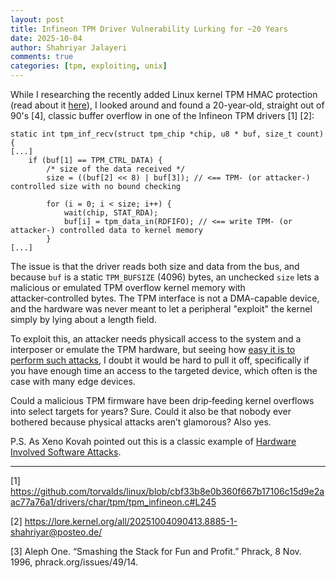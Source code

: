 ```yaml
---
layout: post
title: Infineon TPM Driver Vulnerability Lurking for ~20 Years
date: 2025-10-04
author: Shahriyar Jalayeri
comments: true
categories: [tpm, exploiting, unix]
---
```


While I researching the recently added Linux kernel TPM HMAC protection (read about it [here](https://defense.sh/tpm/2025/09/10/dtpm-is-dead.html)), I looked around and found a 20-year‑old, straight out of 90's [4], classic buffer overflow in one of the Infineon TPM drivers [1] [2]:

```
static int tpm_inf_recv(struct tpm_chip *chip, u8 * buf, size_t count)
{
[...]
	if (buf[1] == TPM_CTRL_DATA) {
		/* size of the data received */
		size = ((buf[2] << 8) | buf[3]); // <== TPM‑ (or attacker-) controlled size with no bound checking

		for (i = 0; i < size; i++) {
			wait(chip, STAT_RDA);
			buf[i] = tpm_data_in(RDFIFO); // <== write TPM‑ (or attacker-) controlled data to kernel memory
		}
[...]
```

The issue is that the driver reads both size and data from the bus, and because `buf` is a static `TPM_BUFSIZE` (4096) bytes, an unchecked `size` lets a malicious or emulated TPM overflow kernel memory with attacker‑controlled bytes. The TPM interface is not a DMA-capable device, and the hardware was never meant to let a peripheral "exploit" the kernel simply by lying about a length field.

To exploit this, an attacker needs physicall access to the system and a interposer or emulate the TPM hardware, but seeing how [easy it is to perform such attacks](http://www.youtube.com/watch?v=wTl4vEednkQ), I doubt it would be hard to pull it off, specifically if you have enough time an access to the targeted device, which often is the case with many edge devices.

Could a malicious TPM firmware have been drip‑feeding kernel overflows into select targets for years? Sure. Could it also be that nobody ever bothered because physical attacks aren’t glamorous? Also yes.

P.S. As Xeno Kovah pointed out this is a classic example of [Hardware Involved Software Attacks](https://web.archive.org/web/20230120155207/https://dl.packetstormsecurity.net/papers/general/Forristal_Hardware_Involved_Software_Attacks.pdf).

---

\[1\]  https://github.com/torvalds/linux/blob/cbf33b8e0b360f667b17106c15d9e2aac77a76a1/drivers/char/tpm/tpm_infineon.c#L245

\[2\] https://lore.kernel.org/all/20251004090413.8885-1-shahriyar@posteo.de/

\[3\] Aleph One. “Smashing the Stack for Fun and Profit.” Phrack, 8 Nov. 1996, phrack.org/issues/49/14.